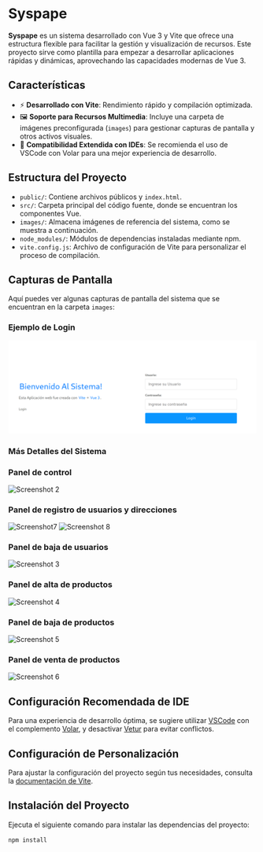 # Syspape

**Syspape** es un sistema desarrollado con Vue 3 y Vite que ofrece una estructura flexible para facilitar la gestión y visualización de recursos. Este proyecto sirve como plantilla para empezar a desarrollar aplicaciones rápidas y dinámicas, aprovechando las capacidades modernas de Vue 3.

## Características

- ⚡️ **Desarrollado con Vite**: Rendimiento rápido y compilación optimizada.
- 🖼️ **Soporte para Recursos Multimedia**: Incluye una carpeta de imágenes preconfigurada (`images`) para gestionar capturas de pantalla y otros activos visuales.
- 🔧 **Compatibilidad Extendida con IDEs**: Se recomienda el uso de VSCode con Volar para una mejor experiencia de desarrollo.

## Estructura del Proyecto

- `public/`: Contiene archivos públicos y `index.html`.
- `src/`: Carpeta principal del código fuente, donde se encuentran los componentes Vue.
- `images/`: Almacena imágenes de referencia del sistema, como se muestra a continuación.
- `node_modules/`: Módulos de dependencias instaladas mediante npm.
- `vite.config.js`: Archivo de configuración de Vite para personalizar el proceso de compilación.

## Capturas de Pantalla

Aquí puedes ver algunas capturas de pantalla del sistema que se encuentran en la carpeta `images`:

### Ejemplo de Login
![Screenshot 1](./images/2024-11-17-23:26:08-screenshot.png)



### Más Detalles del Sistema

### Panel de control 
![Screenshot 2](./images/2024-11-17-23:26:37-screenshot.png)

### Panel de registro de usuarios y direcciones  

![Screenshot7](./images/2024-11-17-23:26:53-screenshot.png)
![Screenshot 8](./images/2024-11-17-23:27:07-screenshot.png)

### Panel de baja de usuarios

![Screenshot 3](./images/2024-11-17-23:27:19-screenshot.png)

### Panel de alta de productos

![Screenshot 4](./images/2024-11-17-23:27:46-screenshot.png)

### Panel de baja de productos


![Screenshot 5](./images/2024-11-17-23:27:56-screenshot.png)

### Panel de venta de productos

![Screenshot 6](./images/2024-11-17-23:28:14-screenshot.png)




## Configuración Recomendada de IDE

Para una experiencia de desarrollo óptima, se sugiere utilizar [VSCode](https://code.visualstudio.com/) con el complemento [Volar](https://marketplace.visualstudio.com/items?itemName=Vue.volar), y desactivar [Vetur](https://marketplace.visualstudio.com/items?itemName=octref.vetur) para evitar conflictos.

## Configuración de Personalización

Para ajustar la configuración del proyecto según tus necesidades, consulta la [documentación de Vite](https://vitejs.dev/config/).

## Instalación del Proyecto

Ejecuta el siguiente comando para instalar las dependencias del proyecto:

```sh
npm install

